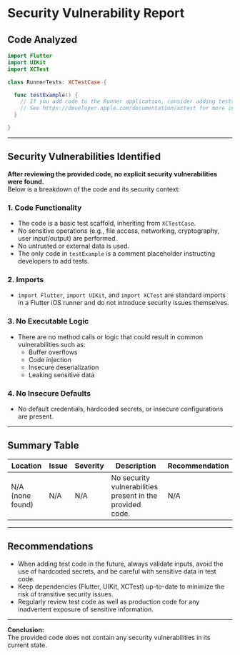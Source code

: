 # Security Vulnerability Report

## Code Analyzed

```swift
import Flutter
import UIKit
import XCTest

class RunnerTests: XCTestCase {

  func testExample() {
    // If you add code to the Runner application, consider adding tests here.
    // See https://developer.apple.com/documentation/xctest for more information about using XCTest.
  }

}
```

---

## Security Vulnerabilities Identified

**After reviewing the provided code, no explicit security vulnerabilities were found.**  
Below is a breakdown of the code and its security context:

### 1. Code Functionality

- The code is a basic test scaffold, inheriting from `XCTestCase`.
- No sensitive operations (e.g., file access, networking, cryptography, user input/output) are performed.
- No untrusted or external data is used.
- The only code in `testExample` is a comment placeholder instructing developers to add tests.

### 2. Imports

- `import Flutter`, `import UIKit`, and `import XCTest` are standard imports in a Flutter iOS runner and do not introduce security issues themselves.

### 3. No Executable Logic

- There are no method calls or logic that could result in common vulnerabilities such as:
  - Buffer overflows
  - Code injection
  - Insecure deserialization
  - Leaking sensitive data

### 4. No Insecure Defaults

- No default credentials, hardcoded secrets, or insecure configurations are present.

---

## Summary Table

| Location           | Issue    | Severity | Description                  | Recommendation |
| ------------------ | -------- | -------- | ---------------------------- | -------------- |
| N/A (none found)   | N/A      | N/A      | No security vulnerabilities present in the provided code. | N/A            |

---

## Recommendations

- When adding test code in the future, always validate inputs, avoid the use of hardcoded secrets, and be careful with sensitive data in test code.
- Keep dependencies (Flutter, UIKit, XCTest) up-to-date to minimize the risk of transitive security issues.
- Regularly review test code as well as production code for any inadvertent exposure of sensitive information.

---

**Conclusion:**  
The provided code does not contain any security vulnerabilities in its current state.